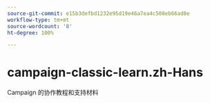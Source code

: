 ```yaml
---
source-git-commit: e15b3defbd1232e95d19e46a7ea4c508eb66ad8e
workflow-type: tm+mt
source-wordcount: '8'
ht-degree: 100%

---
```

# campaign-classic-learn.zh-Hans

Campaign 的协作教程和支持材料
